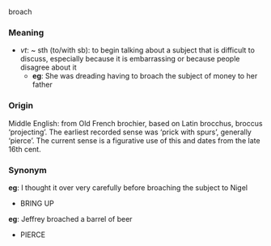 broach
### Meaning
+ _vt_: ~ sth (to/with sb): to begin talking about a subject that is difficult to discuss, especially because it is embarrassing or because people disagree about it
	+ __eg__: She was dreading having to broach the subject of money to her father

### Origin

Middle English: from Old French brochier, based on Latin brocchus, broccus ‘projecting’. The earliest recorded sense was ‘prick with spurs’, generally ‘pierce’. The current sense is a figurative use of this and dates from the late 16th cent.

### Synonym

__eg__: I thought it over very carefully before broaching the subject to Nigel

+ BRING UP

__eg__: Jeffrey broached a barrel of beer

+ PIERCE


